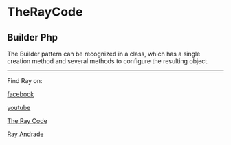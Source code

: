 # TheRayCode
## Builder Php

The Builder pattern can be recognized in a class, which has a single creation method and several methods to configure the resulting object. 

----------------------------------------------------------------------------------------------------

Find Ray on:

[facebook](https://www.facebook.com/TheRayCode/)

[youtube](https://www.youtube.com/user/AndradeRay/)

[The Ray Code](https://www.RayAndrade.com)

[Ray Andrade](https://www.RayAndrade.org)

